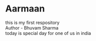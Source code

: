 # Aarmaan
this is my first respository <br>
Author - Bhuvam Sharma <br>
today is special day for one of us in india <br>
